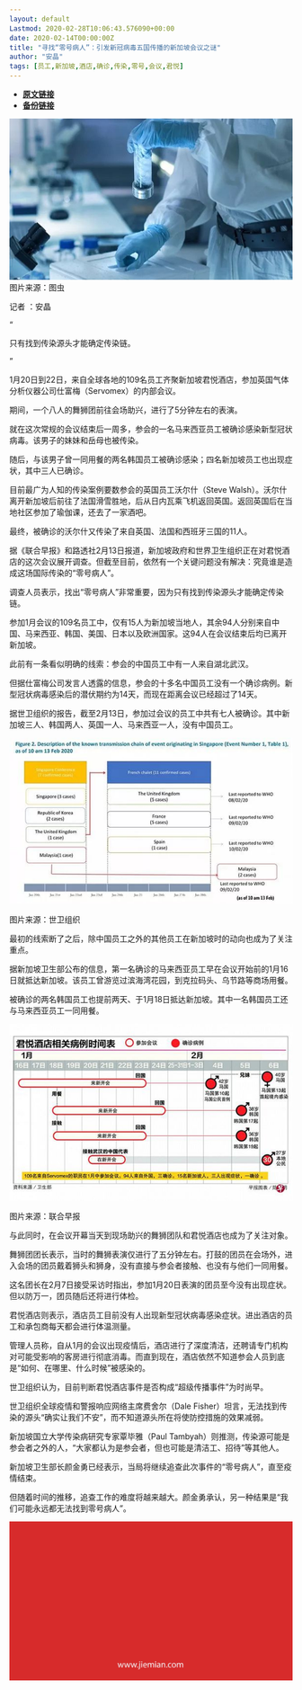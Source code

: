 ```yaml
---
layout: default
Lastmod: 2020-02-28T10:06:43.576090+00:00
date: 2020-02-14T00:00:00Z
title: "寻找“零号病人”：引发新冠病毒五国传播的新加坡会议之谜"
author: "安晶"
tags: [员工,新加坡,酒店,确诊,传染,零号,会议,君悦]
---
```


* [**原文链接**](http://mp.weixin.qq.com/s?__biz=MjM5NTE0ODc2Nw==&amp;mid=2650463323&amp;idx=1&amp;sn=d5b88c98a5442da8a2fb9d07a51ebb57&amp;chksm=bef29aeb898513fd0b428bee0b5626203ec55a080b168e648521243f8bdd7d72669097cec6a8#rd)
* [**备份链接**](http://archive.today/4RFX2)


![](/images/post/0aea9f12e35dc2939a922797d146c877.jpg)图片来源：图虫

记者 ：安晶

“

  

只有找到传染源头才能确定传染链。

  

”

1月20日到22日，来自全球各地的109名员工齐聚新加坡君悦酒店，参加英国气体分析仪器公司仕富梅（Servomex）的内部会议。  

期间，一个八人的舞狮团前往会场助兴，进行了5分钟左右的表演。

就在这次常规的会议结束后一周多，参会的一名马来西亚员工被确诊感染新型冠状病毒。该男子的妹妹和岳母也被传染。

随后，与该男子曾一同用餐的两名韩国员工被确诊感染；四名新加坡员工也出现症状，其中三人已确诊。

目前最广为人知的传染案例要数参会的英国员工沃尔什（Steve Walsh）。沃尔什离开新加坡后前往了法国滑雪胜地，后从日内瓦乘飞机返回英国。返回英国后在当地社区参加了瑜伽课，还去了一家酒吧。

最终，被确诊的沃尔什又传染了来自英国、法国和西班牙三国的11人。

据《联合早报》和路透社2月13日报道，新加坡政府和世界卫生组织正在对君悦酒店的这次会议展开调查。但截至目前，依然有一个关键问题没有解决：究竟谁是造成这场国际传染的“零号病人”。

调查人员表示，找出“零号病人”非常重要，因为只有找到传染源头才能确定传染链。

参加1月会议的109名员工中，仅有15人为新加坡当地人，其余94人分别来自中国、马来西亚、韩国、美国、日本以及欧洲国家。这94人在会议结束后均已离开新加坡。

此前有一条看似明确的线索：参会的中国员工中有一人来自湖北武汉。

但据仕富梅公司发言人透露的信息，参会的十多名中国员工没有一个确诊病例。新型冠状病毒感染后的潜伏期约为14天，而现在距离会议已经超过了14天。

据世卫组织的报告，截至2月13日，参加过会议的员工中共有七人被确诊。其中新加坡三人、韩国两人、英国一人、马来西亚一人，没有中国员工。

![](/images/post/a6f584c337916695f420558677745122.jpg)

图片来源：世卫组织

最初的线索断了之后，除中国员工之外的其他员工在新加坡时的动向也成为了关注重点。

据新加坡卫生部公布的信息，第一名确诊的马来西亚员工早在会议开始前的1月16日就抵达新加坡。该员工曾游览过滨海湾花园，到克拉码头、乌节路等商场用餐。

被确诊的两名韩国员工也提前两天、于1月18日抵达新加坡。其中一名韩国员工还与马来西亚员工一同用餐。

![](/images/post/2d6fd4625ae894c019824030e7e13971.jpg)

图片来源：联合早报

与此同时，在会议开幕当天到现场助兴的舞狮团队和君悦酒店也成为了关注对象。

舞狮团团长表示，当时的舞狮表演仅进行了五分钟左右。打鼓的团员在会场外，进入会场的团员戴着狮头和狮身，没有直接与参会者接触、也没有与他们一同用餐。

这名团长在2月7日接受采访时指出，参加1月20日表演的团员至今没有出现症状。但以防万一，团员随后还将进行体检。

君悦酒店则表示，酒店员工目前没有人出现新型冠状病毒感染症状。进出酒店的员工和承包商每天都会进行体温测量。

管理人员称，自从1月的会议出现疫情后，酒店进行了深度清洁，还聘请专门机构对可能受影响的客房进行彻底消毒。而直到现在，酒店依然不知道参会人员到底是“如何、在哪里、什么时候”被感染的。

世卫组织认为，目前判断君悦酒店事件是否构成“超级传播事件”为时尚早。

世卫组织全球疫情和警报响应网络主席费舍尔（Dale Fisher）坦言，无法找到传染的源头“确实让我们不安”，而不知道源头所在将使防控措施的效果减弱。

新加坡国立大学传染病研究专家覃毕雅（Paul Tambyah）则推测，传染源可能是参会者之外的人，“大家都认为是参会者，但也可能是清洁工、招待”等其他人。

新加坡卫生部长颜金勇已经表示，当局将继续追查此次事件的“零号病人”，直至疫情结束。

但随着时间的推移，追查工作的难度将越来越大。颜金勇承认，另一种结果是“我们可能永远都无法找到零号病人”。

![](/images/post/3ef9527fd7edfb43b0c70486c7a956af.jpg)


